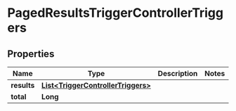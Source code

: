 

# PagedResultsTriggerControllerTriggers


## Properties

| Name | Type | Description | Notes |
|------------ | ------------- | ------------- | -------------|
|**results** | [**List&lt;TriggerControllerTriggers&gt;**](TriggerControllerTriggers.md) |  |  |
|**total** | **Long** |  |  |



